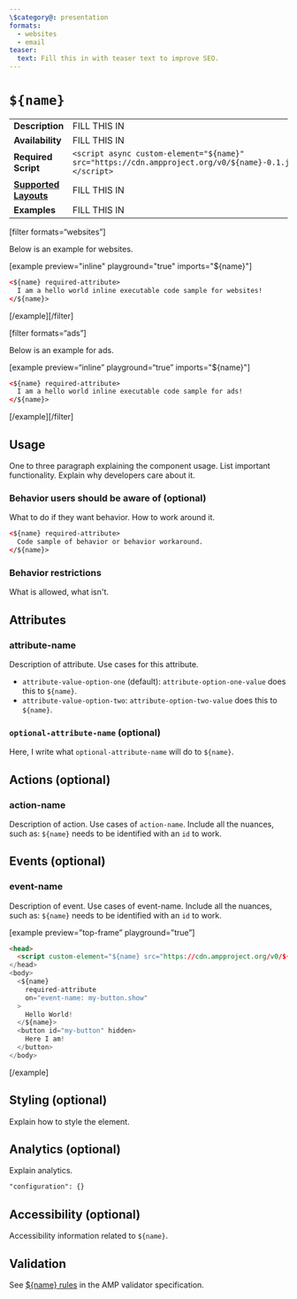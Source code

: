 ```yaml
---
\$category@: presentation
formats:
  - websites
  - email
teaser:
  text: Fill this in with teaser text to improve SEO.
---
```


<!--
  All documentation starts with frontmatter. Front matter organizes documentation on amp.dev
  and improves SEO.
  * Include the relevant category(ies): ads-analytics, dynamic-content, layout, media, presentation, social, personalization
  * List applicable format(s): websites, ads, stories, email
  * Remove this comment!
-->

<!--
Copyright ${year} The AMP HTML Authors. All Rights Reserved.

Licensed under the Apache License, Version 2.0 (the "License");
you may not use this file except in compliance with the License.
You may obtain a copy of the License at

      http://www.apache.org/licenses/LICENSE-2.0

Unless required by applicable law or agreed to in writing, software
distributed under the License is distributed on an "AS-IS" BASIS,
WITHOUT WARRANTIES OR CONDITIONS OF ANY KIND, either express or implied.
See the License for the specific language governing permissions and
limitations under the License.
-->

# `${name}`

<table>
  <tr>
    <td width="40%"><strong>Description</strong></td>
    <td>FILL THIS IN</td>
  </tr>
  <tr>
    <td width="40%"><strong>Availability</strong></td>
    <td>FILL THIS IN</td>
  </tr>
  <tr>
    <td width="40%"><strong>Required Script</strong></td>
    <td><code>&lt;script async custom-element="${name}" src="https://cdn.ampproject.org/v0/${name}-0.1.js">&lt;/script></code></td>
  </tr>
  <tr>
    <td class="col-fourty"><strong><a href="https://amp.dev/documentation/guides-and-tutorials/develop/style_and_layout/control_layout">Supported Layouts</a></strong></td>
    <td>FILL THIS IN</td>
  </tr>
  <tr>
    <td width="40%"><strong>Examples</strong></td>
    <td>FILL THIS IN</td>
  </tr>
</table>

<!--
  If the component is relevant for more than one format and operates differently between these
  formats, include and filter multiple content blocks and code samples.
-->

[filter formats=“websites”]

Below is an example for websites.

[example preview="inline" playground="true" imports="${name}"]

```html
<${name} required-attribute>
  I am a hello world inline executable code sample for websites!
</${name}>
```

[/example][/filter]

<!--
  * [Read more about filtering sections](https://amp.dev/documentation/guides-and-tutorials/contribute/contribute-documentation/formatting/?format=websites#filtering-sections)
  * [Read more about executable code samples](https://amp.dev/documentation/guides-and-tutorials/contribute/contribute-documentation/formatting/?format=websites#preview-code-samples)
 -->

[filter formats=“ads”]

Below is an example for ads.

[example preview=“inline” playground=“true” imports="${name}"]

```html
<${name} required-attribute>
  I am a hello world inline executable code sample for ads!
</${name}>
```

[/example][/filter]

## Usage

One to three paragraph explaining the component usage. List important functionality. Explain why developers care about it.

### Behavior users should be aware of (optional)

What to do if they want behavior. How to work around it.

```html
<${name} required-attribute>
  Code sample of behavior or behavior workaround.
</${name}>
```

### Behavior restrictions

What is allowed, what isn't.

## Attributes

### attribute-name

Description of attribute. Use cases for this attribute.

- `attribute-value-option-one` (default): `attribute-option-one-value` does this to `${name}`.
- `attribute-value-option-two`: `attribute-option-two-value` does this to `${name}`.

### `optional-attribute-name` (optional)

Here, I write what `optional-attribute-name` will do to `${name}`.

## Actions (optional)

### action-name

Description of action. Use cases of `action-name`. Include all the nuances, such as: `${name}` needs to be identified with an `id` to work.

## Events (optional)

### event-name

Description of event. Use cases of event-name. Include all the nuances, such as: `${name}` needs to be identified with an `id` to work.

[example preview=”top-frame” playground=”true”]

```html
<head>
  <script custom-element="${name} src="https://cdn.ampproject.org/v0/${name}-latest.js">
</head>
<body>
  <${name}
    required-attribute
    on="event-name: my-button.show"
  >
    Hello World!
  </${name}>
  <button id="my-button" hidden>
    Here I am!
  </button>
</body>
```

[/example]

## Styling (optional)

Explain how to style the element.

## Analytics (optional)

Explain analytics.

```html
"configuration": {}
```

## Accessibility (optional)

Accessibility information related to `${name}`.

## Validation

See [\${name} rules](https://github.com/ampproject/amphtml/blob/master/extensions/${name}/validator-${name}.protoascii) in the AMP validator specification.

